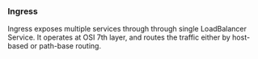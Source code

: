 ### Ingress

Ingress exposes multiple services through through single 
LoadBalancer Service. It operates at OSI 7th layer, and 
routes the traffic either by host-based or path-base 
routing.  

